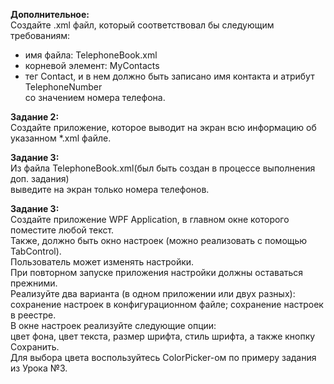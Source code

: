 **Дополнительное:**  
Создайте .xml файл, который соответствовал бы следующим требованиям:  
- имя файла: TelephoneBook.xml  
- корневой элемент: MyContacts  
- тег Contact, и в нем должно быть записано имя контакта и атрибут TelephoneNumber  
со значением номера телефона.  
 
**Задание 2:**  
Создайте приложение, которое выводит на экран всю информацию об указанном *.xml файле.  

**Задание 3:**  
Из файла TelephoneBook.xml(был быть создан в процессе выполнения доп. задания)  
выведите на экран только номера телефонов.  

**Задание 3:**  
Создайте приложение WPF Application, в главном окне которого поместите любой текст.  
Также, должно быть окно настроек (можно реализовать с помощью TabControl).  
Пользователь может изменять настройки.  
При повторном запуске приложения настройки должны оставаться прежними.  
Реализуйте два варианта (в одном приложении или двух разных):  
сохранение настроек в конфигурационном файле; сохранение настроек в реестре.  
В окне настроек реализуйте следующие опции:  
цвет фона, цвет текста, размер шрифта, стиль шрифта, а также кнопку Сохранить.  
Для выбора цвета воспользуйтесь ColorPicker-ом по примеру задания из Урока №3.  
